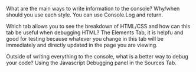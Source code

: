 What are the main ways to write information to the console? Why/when should you use each style.
    You can use Console.Log and return.
    

Which tab allows you to see the breakdown of HTML/CSS and how can this tab be useful when debugging HTML?
    The Elements Tab, it is helpfu and good for testing because whatever you change in this tab will be immediately and directly updated in the page you are viewing.

Outside of writing everything to the console, what is a better way to debug your code?
    Using the Javascript Debugging panel in the Sources Tab.